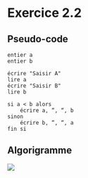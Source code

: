 # Exercice 2.2 

## Pseudo-code

    entier a 
    entier b

    écrire "Saisir A"
    lire a
    écrire "Saisir B"
    lire b 

    si a < b alors 
        écrire a, “, “, b 
    sinon 
        écrire b, “, “, a 
    fin si 

## Algorigramme

[![](https://mermaid.ink/img/pako:eNqFks9uwjAMxl8l8oUhteq9myZRwYHDtAM7jXBwGxeitU5nEqEJ8UA8By-2QMefiQM5RfbP32fH2ULlDEEOdeM21QrFq4-xZhVPSUvLbHn5ZA77MvhhH07TVG3EeppyF_xonh32lVghNVijXVtRo0G2uKJCaCLUHInRbeKqUdxrFHcaxZ9GkS1i9Jqz9ZRrEuuk2KJ6UeWuz93Ez3hfolywafqq_Ir4gswzDZceMFHPiSoHGqLXbWmqiM3xQWrLwwc27LivaNY0C90JeZfJd8Dmn1l5MsMHZpBAS9KiNXFV2yOmIQ7QkoY8Xg3KlwbNu8hh8G72wxXkXgIlEDqDnsYWl4It5DXGhhIgY72Tt373py-QQIf86dyZ2f0CvBynpA?type=png)](https://mermaid.live/edit#pako:eNqFks9uwjAMxl8l8oUhteq9myZRwYHDtAM7jXBwGxeitU5nEqEJ8UA8By-2QMefiQM5RfbP32fH2ULlDEEOdeM21QrFq4-xZhVPSUvLbHn5ZA77MvhhH07TVG3EeppyF_xonh32lVghNVijXVtRo0G2uKJCaCLUHInRbeKqUdxrFHcaxZ9GkS1i9Jqz9ZRrEuuk2KJ6UeWuz93Ez3hfolywafqq_Ir4gswzDZceMFHPiSoHGqLXbWmqiM3xQWrLwwc27LivaNY0C90JeZfJd8Dmn1l5MsMHZpBAS9KiNXFV2yOmIQ7QkoY8Xg3KlwbNu8hh8G72wxXkXgIlEDqDnsYWl4It5DXGhhIgY72Tt373py-QQIf86dyZ2f0CvBynpA)